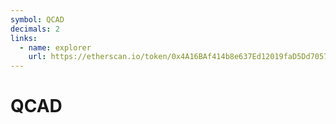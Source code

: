 ```yaml
---
symbol: QCAD
decimals: 2
links:
  - name: explorer
    url: https://etherscan.io/token/0x4A16BAf414b8e637Ed12019faD5Dd705735DB2e0
---
```


# QCAD

